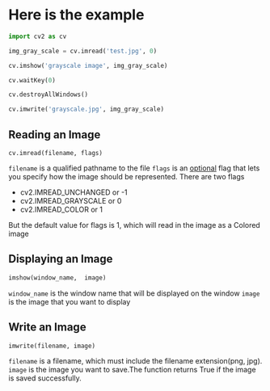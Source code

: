 # Here is the example

```python
import cv2 as cv

img_gray_scale = cv.imread('test.jpg', 0)

cv.imshow('grayscale image', img_gray_scale)

cv.waitKey(0)

cv.destroyAllWindows()

cv.imwrite('grayscale.jpg', img_gray_scale)
```

## Reading an Image

```
cv.imread(filename, flags)
```

`filename` is a qualified pathname to the file
`flags` is an <u>optional</u> flag that lets you specify how the image should be represented.
There are two flags

- cv2.IMREAD_UNCHANGED or -1 
- cv2.IMREAD_GRAYSCALE or 0 
- cv2.IMREAD_COLOR or 1 

But the default value for flags is 1, which will read in the image as a Colored image

## Displaying an Image

```python
imshow(window_name,  image)
```

`window_name` is the window name that will be displayed on the window
`image` is the image that you want to display

## Write an Image
```
imwrite(filename, image)
```
`filename` is a filename, which must include the filename extension(png, jpg).
`image` is the image you want to save.The function returns True if the image is saved successfully.